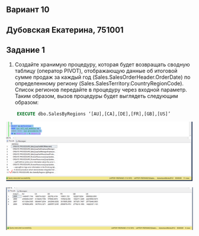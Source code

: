 ## Вариант 10
## Дубовская Екатерина, 751001

## Задание 1
1. Создайте хранимую процедуру, которая будет возвращать сводную таблицу (оператор PIVOT), отображающую данные об итоговой сумме продаж за каждый год
(Sales.SalesOrderHeader.OrderDate) по определенному региону (Sales.SalesTerritory.CountryRegionCode). Список регионов передайте в процедуру через входной параметр.
Таким образом, вызов процедуры будет выглядеть следующим образом:
``` SQL
    EXECUTE dbo.SalesByRegions ‘[AU],[CA],[DE],[FR],[GB],[US]’
```

![screen/result6.1.PNG](screen/result6.1.PNG)

![screen/result6.2.PNG](screen/result6.2.PNG)





